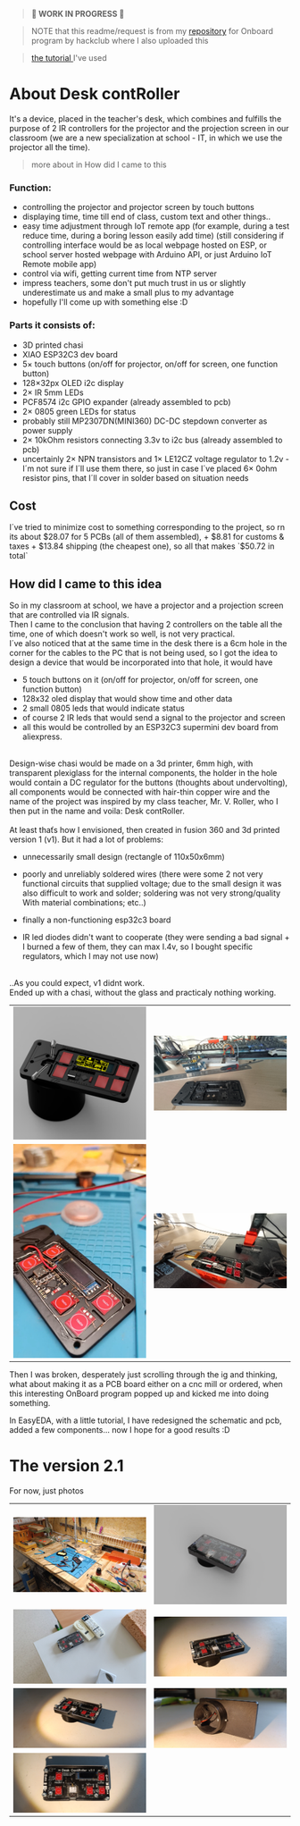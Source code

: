 > **🚧 WORK IN PROGRESS 🚧**

> NOTE that this readme/request is from my [repository](https://github.com/TechN3o/OnBoard/tree/main/projects%2FDesk%20contRoller) for Onboard program by hackclub where I also uploaded this

> [the tutorial ](https://youtu.be/utBQqcuOt9U?si=lmBRnGBFkrFfYdLz) I've used



# About Desk contRoller 

<!-- Describe your board in 2-3 sentences. What are you making? What will it do? -->
It's a device, placed in the teacher's desk, which combines and fulfills the purpose of 2 IR controllers for the projector and the projection screen in our classroom (we are a new specialization at school - IT, in which we use the projector all the time).
<br>
> more about in How did I came to this
### Function:

- controlling the projector and projector screen by touch buttons
- displaying time, time till end of class, custom text and other things..
- easy time adjustment through IoT remote app (for example, during a test reduce time, during a boring lesson easily add time) (still considering if controlling interface would be as local webpage hosted on ESP, or school server hosted webpage with Arduino API, or just Arduino IoT Remote mobile app)
- control via wifi, getting current time from NTP server
- impress teachers, some don't put much trust in us or slightly underestimate us and make a small plus to my advantage
- hopefully I'll come up with something else :D
  <br>

### Parts it consists of:
- 3D printed chasi
- XIAO ESP32C3 dev board
- 5× touch buttons (on/off for projector, on/off for screen, one function button)
- 128×32px OLED i2c display
- 2× IR 5mm LEDs
- PCF8574 i2c GPIO expander (already assembled to pcb)
- 2× 0805 green LEDs for status
- probably still MP2307DN(MINI360) DC-DC stepdown converter as power supply
- 2× 10kOhm resistors connecting 3.3v to i2c bus (already assembled to pcb)
- uncertainly 2× NPN transistors and 1× LE12CZ voltage regulator to 1.2v - I´m not sure if I´ll use them there, so just in case I´ve placed 6× 0ohm resistor pins, that I´ll cover in solder based on situation needs



<!-- How much is it going to cost? -->
## Cost
I´ve tried to minimize cost to something corresponding to the project, so rn its about $28.07 for 5 PCBs (all of them assembled), + $8.81 for customs & taxes + $13.84 shipping (the cheapest one), so all that makes `$50.72 in total`
<!-- Tell us a little bit about your design process. What were some challenges? What helped? ***Totally optional*** -->


## How did I came to this idea
<p>
So in my classroom at school, we have a projector and a projection screen that are controlled via IR
signals.<br>
Then I came to the conclusion that having 2 controllers on the table all the time, one of which doesn't
work so well, is not very practical.<br>
I´ve also noticed that at the same time in the desk there is a 6cm hole in the corner for the cables to the
PC that is not being used, so I got the idea to design a device that would be incorporated into that
hole, it would have  </p>

- 5 touch buttons on it (on/off for projector, on/off for screen, one function button)
- 128x32 oled display that would show time and other data
-  2 small 0805 leds that would indicate status
-  of course 2 IR leds that would send a signal to the
projector and screen
- all this would be controlled by an ESP32C3 supermini dev board from
aliexpress. 
<br>
Design-wise chasi would be made on a 3d printer, 6mm high, with transparent plexiglass for the internal
components, the holder in the hole would contain a DC regulator for the buttons (thoughts about undervolting), all components
would be connected with hair-thin copper wire and the name of the project was inspired by my class
teacher, Mr. V. Roller, who I then put in the name and voila: Desk contRoller.
<br><br>
At least thaťs how I envisioned, then created in fusion 360 and 3d printed version 1 (v1).
But it had a lot of problems:
<br>

  - unnecessarily small design (rectangle of 110x50x6mm)
    
  - poorly and unreliably soldered wires (there were some 2 not very functional circuits that supplied
    voltage; due to the small design it was also difficult to work and solder; soldering was not very
    strong/quality With material combinations; etc..)
  - finally a non-functioning esp32c3 board
    
  - IR led diodes didn't want to cooperate (they were sending a bad signal + I burned a few of them, they
    can max I.4v, so I bought specific regulators, which I may not use now)
<br>
 ..As you could expect, v1 didnt work. 
<br>
Ended up with a chasi, without the glass and practicaly nothing working.
<br>

<table>
  <tr>
    <td width="50%"><img src="photos/v1look.png" alt="Obrázek 1"  width="100%"></td>
    <td width="50%"><img src="photos/v1look2.jpg" alt="Obrázek 2" width="100%"></td>
  </tr>
  <tr>
    <td width="50%"><img src="photos/v1look3.jpg" alt="Obrázek 3" width="100%"></td>
    <td width="50%"><img src="photos/v1look4.jpg" alt="Obrázek 4" width="100%"></td>
  </tr>
</table>

    
<p>Then I was broken, desperately just scrolling through the ig and thinking, what about making it as a
PCB board either on a cnc mill or ordered, when this interesting OnBoard program popped up and
kicked me into doing something. 
<br>

In EasyEDA, with a little tutorial, I have redesigned the schematic and pcb, added a few components... now I hope for a good
results :D
</p>

# The version 2.1
For now, just photos
<table>
  <tr>
    <td  width="50%"><img src="photos/IMG_20240604_215652.jpg" width="100%"></td>
    <td  width="50%"><img src="photos/ContRoller2.1_2024-Jun-30_10-08-46AM-000_CustomizedView2113466326.png" width="100%"></td>
  </tr>
   <tr>
    <td  width="50%"><img src="photos/IMG_20240605_075407.jpg" width="100%"></td>
    <td  width="50%"><img src="photos/IMG_20240628_191524.jpg" width="100%"></td>
  </tr>
   <tr>
    <td  width="50%"><img src="photos/IMG_20240628_191534.jpg" width="100%"></td>
    <td  width="50%"><img src="photos/IMG_20240628_191600.jpg" width="100%"></td>
  </tr>
   <tr>
    <td  width="50%"><img src="photos/IMG_20240628_191627.jpg" width="100%"></td>
  </tr>
  

  
</table>


